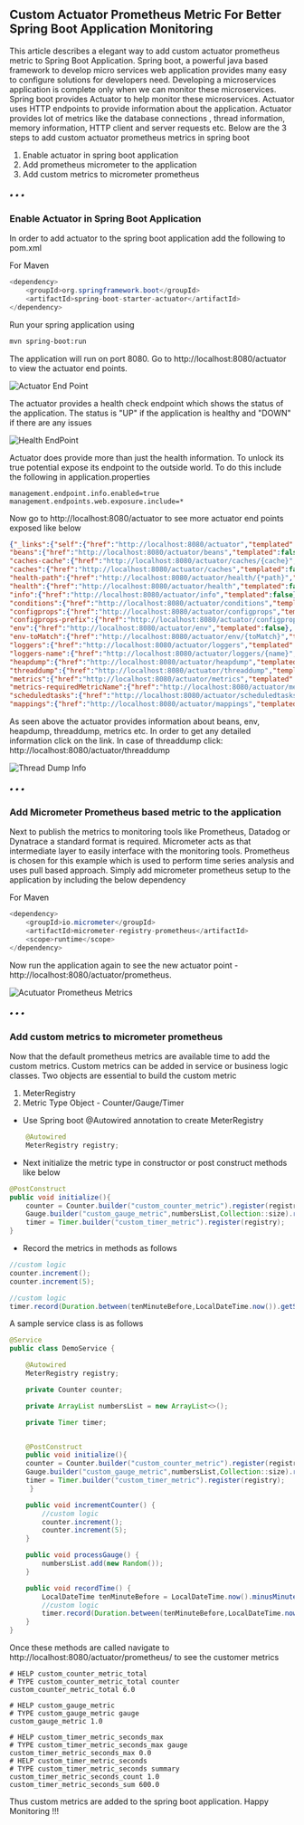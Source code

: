 ## Custom Actuator Prometheus Metric For Better Spring Boot Application Monitoring


This article describes a elegant way to add custom actuator prometheus metric to Spring Boot Application. Spring boot, a powerful java based framework to develop micro services web application provides many easy to configure solutions for developers need. Developing a microservices application is complete only when we can monitor these microservices. Spring boot provides Actuator to help monitor these microservices. Actuator uses HTTP endpoints to provide information about the application. Actuator provides lot of metrics like the database connections , thread information, memory information, HTTP client and server requests etc. Below are the 3 steps to add custom actuator prometheus metrics in spring boot

1. Enable actuator in spring boot application
2. Add prometheus micrometer to the application
3. Add custom metrics to micrometer prometheus

<h5 class="text-center">&#x2022;    &#x2022;    &#x2022; </h5>

### Enable Actuator in Spring Boot Application

In order to add actuator to the spring boot application add the following to pom.xml 

For Maven
```java
<dependency>
	<groupId>org.springframework.boot</groupId>
	<artifactId>spring-boot-starter-actuator</artifactId>
</dependency>
```

Run your spring application using 

```bash
mvn spring-boot:run
```

The application will run on port 8080. Go to http://localhost:8080/actuator to view the actuator end points. 


![Actuator End Point](https://user-images.githubusercontent.com/7569031/233104414-32731ea3-a848-4b41-bf13-671fd3a73931.png)

The actuator provides a health check endpoint which shows the status of the application. The status is "UP" if the application is healthy and "DOWN" if there are any issues

![Health EndPoint](https://user-images.githubusercontent.com/7569031/233108139-1bd8bb24-e095-4a07-a5e5-0ba972e79eea.png)

Actuator does provide more than just the health information. To unlock its true potential expose its endpoint to the outside world. To do this include the following in application.properties

```file
management.endpoint.info.enabled=true
management.endpoints.web.exposure.include=*
```

Now go to http://localhost:8080/actuator to see more actuator end points exposed like below

```json
{"_links":{"self":{"href":"http://localhost:8080/actuator","templated":false},
"beans":{"href":"http://localhost:8080/actuator/beans","templated":false},
"caches-cache":{"href":"http://localhost:8080/actuator/caches/{cache}","templated":true},
"caches":{"href":"http://localhost:8080/actuator/caches","templated":false},
"health-path":{"href":"http://localhost:8080/actuator/health/{*path}","templated":true},
"health":{"href":"http://localhost:8080/actuator/health","templated":false},
"info":{"href":"http://localhost:8080/actuator/info","templated":false},
"conditions":{"href":"http://localhost:8080/actuator/conditions","templated":false},
"configprops":{"href":"http://localhost:8080/actuator/configprops","templated":false},
"configprops-prefix":{"href":"http://localhost:8080/actuator/configprops/{prefix}","templated":true},
"env":{"href":"http://localhost:8080/actuator/env","templated":false},
"env-toMatch":{"href":"http://localhost:8080/actuator/env/{toMatch}","templated":true},
"loggers":{"href":"http://localhost:8080/actuator/loggers","templated":false},
"loggers-name":{"href":"http://localhost:8080/actuator/loggers/{name}","templated":true},
"heapdump":{"href":"http://localhost:8080/actuator/heapdump","templated":false},
"threaddump":{"href":"http://localhost:8080/actuator/threaddump","templated":false},
"metrics":{"href":"http://localhost:8080/actuator/metrics","templated":false},
"metrics-requiredMetricName":{"href":"http://localhost:8080/actuator/metrics/{requiredMetricName}","templated":true},
"scheduledtasks":{"href":"http://localhost:8080/actuator/scheduledtasks","templated":false},
"mappings":{"href":"http://localhost:8080/actuator/mappings","templated":false}}}
```

As seen above the actuator provides information about beans, env, heapdump, threaddump, metrics etc. In order to get any detailed information click on the link. In case of threaddump click: http://localhost:8080/actuator/threaddump

![Thread Dump Info](https://user-images.githubusercontent.com/7569031/233135743-6ba4d395-574b-49a1-880e-f1a52a5d896e.png)

<h5 class="text-center">&#x2022;    &#x2022;    &#x2022; </h5>

### Add Micrometer Prometheus based metric to the application

Next to publish the metrics to monitoring tools like Prometheus, Datadog or Dynatrace a standard format is required. Micrometer acts as that intermediate layer to easily interface with the monitoring tools. Prometheus is chosen for this example which is used to perform time series analysis and uses pull based approach. Simply add micrometer prometheus setup to the application by including the below dependency

For Maven
```java
<dependency>
	<groupId>io.micrometer</groupId>
	<artifactId>micrometer-registry-prometheus</artifactId>
	<scope>runtime</scope>
</dependency>

```

Now run the application again to see the new actuator point - http://localhost:8080/actuator/prometheus. 

![Acutuator Prometheus Metrics](https://user-images.githubusercontent.com/7569031/233418124-8155ef76-19e3-4644-b8bd-7e1e062409e2.png)

<h5 class="text-center">&#x2022;    &#x2022;    &#x2022; </h5>

### Add custom metrics to micrometer prometheus

Now that the default prometheus metrics are available time to add the custom metrics. Custom metrics can be added in service or business logic classes. Two objects are essential to build the custom metric
1. MeterRegistry
2. Metric Type Object - Counter/Gauge/Timer

* Use Spring boot @Autowired annotation to create MeterRegistry

```java
    @Autowired
    MeterRegistry registry;
```

* Next initialize the metric type in constructor or post construct methods like below
```java
@PostConstruct
public void initialize(){
	counter = Counter.builder("custom_counter_metric").register(registry);
	Gauge.builder("custom_gauge_metric",numbersList,Collection::size).register(registry);
	timer = Timer.builder("custom_timer_metric").register(registry);
}
```

* Record the metrics in methods as follows

```java
//custom logic
counter.increment();
counter.increment(5);
```

```java
//custom logic
timer.record(Duration.between(tenMinuteBefore,LocalDateTime.now()).getSeconds(), TimeUnit.SECONDS);
```
A sample service class is as follows
```java
@Service
public class DemoService {

    @Autowired
    MeterRegistry registry;

    private Counter counter;

    private ArrayList numbersList = new ArrayList<>();

    private Timer timer;


    @PostConstruct
    public void initialize(){
	counter = Counter.builder("custom_counter_metric").register(registry);
	Gauge.builder("custom_gauge_metric",numbersList,Collection::size).register(registry);
	timer = Timer.builder("custom_timer_metric").register(registry);
     }

    public void incrementCounter() {
        //custom logic
        counter.increment();
        counter.increment(5);
    }

    public void processGauge() {
        numbersList.add(new Random());
    }

    public void recordTime() {
        LocalDateTime tenMinuteBefore = LocalDateTime.now().minusMinutes(10);
        //custom logic
        timer.record(Duration.between(tenMinuteBefore,LocalDateTime.now()).getSeconds(), TimeUnit.SECONDS);
    }
}
```

Once these methods are called navigate to http://localhost:8080/actuator/prometheus/ to see the customer metrics


```
# HELP custom_counter_metric_total  
# TYPE custom_counter_metric_total counter
custom_counter_metric_total 6.0
```

```
# HELP custom_gauge_metric  
# TYPE custom_gauge_metric gauge
custom_gauge_metric 1.0
```

```
# HELP custom_timer_metric_seconds_max  
# TYPE custom_timer_metric_seconds_max gauge
custom_timer_metric_seconds_max 0.0
# HELP custom_timer_metric_seconds  
# TYPE custom_timer_metric_seconds summary
custom_timer_metric_seconds_count 1.0
custom_timer_metric_seconds_sum 600.0
```

Thus custom metrics are added to the spring boot application. Happy Monitoring !!!
	









